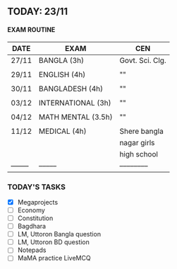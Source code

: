 ## TODAY: 23/11
#### EXAM ROUTINE
|DATE|EXAM|CEN|
|---|---|---|
|27/11|BANGLA (3h)|Govt. Sci. Clg.|
||||
|29/11|ENGLISH (4h)|""|
||||
|30/11| BANGLADESH (4h)|""|
||||
|03/12| INTERNATIONAL (3h)|""|
||||
|04/12| MATH MENTAL (3.5h)|""|
||||
|11/12| MEDICAL (4h)|Shere bangla |
|||nagar girls |
|||high school|
|–––––|–––––|––––––––|


### TODAY'S TASKS
- [x] Megaprojects
- [ ] Economy
- [ ] Constitution
- [ ] Bagdhara
- [ ] LM, Uttoron Bangla question
- [ ] LM, Uttoron BD question
- [ ] Notepads
- [ ] MaMA practice LiveMCQ
